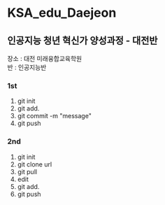 # KSA_edu_Daejeon
## 인공지능 청년 혁신가 양성과정 - 대전반
장소 : 대전 미래융합교육학원   
반  : 인공지능반
### 1st
1. git init
2. git add.
3. git commit -m "message"
4. git push

### 2nd
1. git init
2. git clone url
3. git pull
4. edit
5. git add.
6. git push


